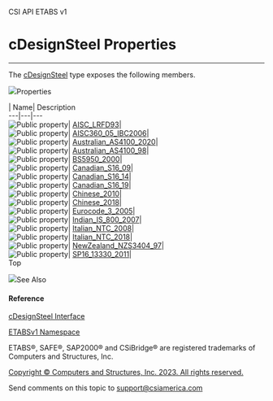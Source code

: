 ﻿

CSI API ETABS v1

# cDesignSteel Properties  
  
---  
  
The [cDesignSteel](b1c226bd-117b-fef1-3ecf-9501e542b220.htm) type exposes the
following members.

![](../icons/SectionExpanded.png)Properties

| Name| Description  
---|---|---  
![Public property](../icons/pubproperty.gif)|
[AISC_LRFD93](cd1bbdb5-af71-865c-efe6-a91eb241675f.htm)|  
![Public property](../icons/pubproperty.gif)|
[AISC360_05_IBC2006](f0b856c7-02e9-5372-8fde-e80fe694a183.htm)|  
![Public property](../icons/pubproperty.gif)|
[Australian_AS4100_2020](1349847c-c000-07af-a702-3dfd46370e49.htm)|  
![Public property](../icons/pubproperty.gif)|
[Australian_AS4100_98](7818e049-9511-9261-ad1f-65a6a95b7ab9.htm)|  
![Public property](../icons/pubproperty.gif)|
[BS5950_2000](91af41ac-65a6-9008-1483-f6c67c046f8a.htm)|  
![Public property](../icons/pubproperty.gif)|
[Canadian_S16_09](55e915a4-ef4c-0811-c1d1-9f7202afa2e6.htm)|  
![Public property](../icons/pubproperty.gif)|
[Canadian_S16_14](f34df32a-871b-418b-7365-5fcf16e2c421.htm)|  
![Public property](../icons/pubproperty.gif)|
[Canadian_S16_19](9f042c9d-f0f2-d09e-9563-10d3740335aa.htm)|  
![Public property](../icons/pubproperty.gif)|
[Chinese_2010](fd5f7eba-80d6-e62b-1bd7-bf4a87d1cb38.htm)|  
![Public property](../icons/pubproperty.gif)|
[Chinese_2018](57d25d4c-5927-bc48-da1b-90f6ad5bc8b7.htm)|  
![Public property](../icons/pubproperty.gif)|
[Eurocode_3_2005](f7d17287-ffcf-4d1b-5464-3dedd4e9bc7b.htm)|  
![Public property](../icons/pubproperty.gif)|
[Indian_IS_800_2007](369ea0b9-48a1-51b1-e930-f63629125b71.htm)|  
![Public property](../icons/pubproperty.gif)|
[Italian_NTC_2008](7a9339f2-9487-7ee2-5797-0c77ad3db16e.htm)|  
![Public property](../icons/pubproperty.gif)|
[Italian_NTC_2018](5efb3081-8cb7-efc7-13aa-3531fba76e61.htm)|  
![Public property](../icons/pubproperty.gif)|
[NewZealand_NZS3404_97](13c8b0b0-2694-140d-cf04-4c7eca3b6e36.htm)|  
![Public property](../icons/pubproperty.gif)|
[SP16_13330_2011](e959a3ec-58bb-3099-fa30-a0f750089d7d.htm)|  
Top

![](../icons/SectionExpanded.png)See Also

#### Reference

[cDesignSteel Interface](b1c226bd-117b-fef1-3ecf-9501e542b220.htm)

[ETABSv1 Namespace](2780f1b8-2033-5289-2298-1cdb2a7508d9.htm)

ETABS®, SAFE®, SAP2000® and CSiBridge® are registered trademarks of Computers
and Structures, Inc.  

[Copyright © Computers and Structures, Inc. 2023. All rights
reserved.](http://www.csiamerica.com)

Send comments on this topic to
[support@csiamerica.com](mailto:support%40csiamerica.com?Subject=CSI%20API%20ETABS%20v1)

